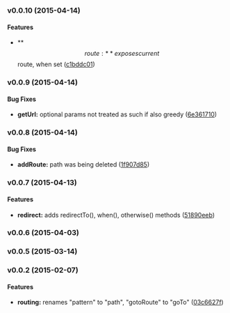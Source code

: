 <a name="v0.0.10"></a>
### v0.0.10 (2015-04-14)


#### Features

* **$$route:** exposes current $$route, when set ([c1bddc01](git@github.com:cork-labs/ng.cork.router/commit/c1bddc01868588f379261b1f78d6ee8c4746cb8e))

<a name="v0.0.9"></a>
### v0.0.9 (2015-04-14)


#### Bug Fixes

* **getUrl:** optional params not treated as such if also greedy ([6e361710](git@github.com:cork-labs/ng.cork.router/commit/6e361710aae8a269aec40abbe15f80cfd20feea2))

<a name="v0.0.8"></a>
### v0.0.8 (2015-04-14)


#### Bug Fixes

* **addRoute:** path was being deleted ([1f907d85](git@github.com:cork-labs/ng.cork.router/commit/1f907d8570f43d3db76642cd2f05fdb34cdf523d))

<a name="v0.0.7"></a>
### v0.0.7 (2015-04-13)


#### Features

* **redirect:** adds redirectTo(), when(), otherwise() methods ([51890eeb](git@github.com:cork-labs/ng.cork.router/commit/51890eebe8e5ece4851dd36acd15f4299890c39b))

<a name="v0.0.6"></a>
### v0.0.6 (2015-04-03)

<a name="v0.0.5"></a>
### v0.0.5 (2015-03-14)

<a name="v0.0.2"></a>
### v0.0.2 (2015-02-07)

#### Features

* **routing:** renames "pattern" to "path", "gotoRoute" to "goTo" ([03c6627f](https://github.com/cork-labs/ng.cork.router/commit/03c6627f4bbb90d24ef4cebd246c28ddcc0671fa))

